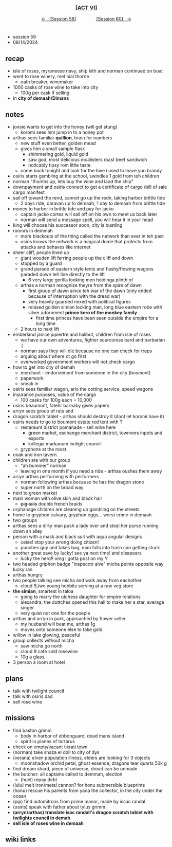
<div align="center">
  <h3 align="center"><a href="https://github.com/h-griffin/dnd-notes/blob/main/grimmhaus/act-VI" >[ACT VI]</a></h3>
  <p align="center">
    <a href="https://github.com/h-griffin/dnd-notes/blob/main/grimmhaus/act-VI/24-08-07.md" >&larr; &nbsp; [Session 58]</a>
    &nbsp;&nbsp;&nbsp;&nbsp;&nbsp;&nbsp;&nbsp;&nbsp;&nbsp;&nbsp;&nbsp;&nbsp;&nbsp;&nbsp;
    <a href="https://github.com/h-griffin/dnd-notes/blob/main/grimmhaus/act-VI/24-08-21.md" >[Session 60] &nbsp; &rarr;</a>
  </p>
</div>

#
- session 59
- 08/14/2024

## recap
- isle of roses, myraneese navy, ship kith and norman continued on boat
- went to rose winery, met nial thorne
    - oath breaker, winemaker
- 1000 casks of rose wine to take into city
    - 100g per cask if selling
- in **city of demaah/Dimans**

## notes
- jonsie wants to get into the honey (will get stung)
    - koromi sees him jump in to a honey pot
- arthas sees familiar **quillion**, brain for numbers
    - new stuff even better, golden mead
    - gives him a small sample flask
        - shimmering gold, liquid gold
        - saw god, most delicious mcalisters roast beef sandwich
        - noticably tipsy rom little taste
    - come back tonight and look for the hive i used to leave you brandy
- osiris starts gsmbling at the school, swindles 1 gold from teh children
- norman "thumbs up, lets buy the wine and laod the ship"
- downpayment and osiris connect to get a certificate of cargo /bill of sale cargo manifest
- sail off toward the rend, cannot go up the redn, taking harbor brittle tide
    - 2 days ride, caravan up to demaah, 1 day to demaah from brittle tide
- money to harbor in brittle tide and pay for jacko
    - captain jacko cortez will sail off on his own to meet us back later
    - norman will send a message spell, you will hear it in your head
- king will choose his successor soon, city is bustling
- rumors in demmah
    - more blackouts of the thing called the network than ever in teh past
    - osiris knows the network is a magical dome that protects from attacks and behaves like internet
- sheer cliff, people lined up
    - giant wooden lift ferring people up the cliff and down
    - stopped by a guard
    - grand parade of eastern style tents and flashy/flowing wagons paraded down teh line directly to the lift
        - 6 very large gorilla looking men holdinga plinth of
    - arthas a norman recognize theyre from the spire of dawn
        - first group of dawn since teh war of the dawn (only ended because of interruption with the dread war)
        - very heavily guarded mixed with political figures
        - relaxed golden simian looking man, long blue eastern robe with silver adornment **prince kero of the monkey family**
            - first time princes have been seen outside the empire for a long time
    - 2 hours to next lift
- emberland janice jupiertre and halibut, children from isle of roses
    - we have our own adventures, fighter sourcoress bard and barbarian :)
    - norman says they will die because no one can check for traps
    - arguing about where ot go first
    - overworked government workers will not check cargo
- how to get into city of demah
    - merchant - endorsement from someone in the city (bosmont)
    - paperwork
    - sneak in
- osiris sees familiar wagon, ario the cotting service, speed wagons
- insurance purposes, value of the cargo
    - 100 casks for 100g each = 10,000
- osiris beaumont, fatehr barnaby gives papers
- arryn sees group of rats and
- dragon scratch tablet - arthas should destroy it (dont let koromi have it)
- osiris needs to go to boumont estate red tent with T
    - restaraunt district pomanade - sell wine here
        - green market, eschange merchant district, townvers inpots and exports
        - kollegia markanum twilight council
    - gryphons at the roost
- ooak and iron tavern
- children are with our group
    - "ah bummer" norman
    - leaving in one month if you need a ride - arthas oushes them away
- arryn arthas performing with performers
    - norman following arthas because he has the dragon stone
    - super north on the broad way
- next to green market
- main woman with olive skin and black hair
    - ~~pig tails~~ double french braids
- orphanage children are cleaning up gambling on the streets
- home to gryphon calvary, gryphon eggs... worst crime in demaah
- two groups
- arthas sees a dirty man push a lady over and steal her purse running down an alley
- person with a mask and black suit with aqua angular designs
    - ceise! stop your wrong doing citizen!
    - punches guy and takes bag, man falls into trash can getting stuck
- another great save by lucky! see ya next time! and disapears
    - lucky the hero!! omg i gotta post on my Y
- two headed griphon badge "inspecotr alve" micha points opposite way lucky ran
- arthas hungry
- two people talking see micha and walk away from eachother
    - cloud 9,two young hobbits serving at a raw veg store
- **the simian**, smartest in taloa
    - going to marry the utchess daughter for empire relations
    - alexandra, the duttches opened this hall to make her a star, average singer
    - very quiet not one for the poeple
- arthas and arryn in park, approached by flower seller
    - my husband will beat me, arthas 1g
    - moves onto someone else to take gold
- willow in lake glowing, peaceful
- group collects without micha
    - saw micha go north
    - cloud 9 cafe sold rosewine
    - 10g a glass,
- 3 person a room at hotel

## plans
- talk with twilight council
- talk with osiris dad
- sell rose wine

## missions
- find baston grimm
    - body in harbor of ebbonguard, dead mans island
    - spirit in planes of tartarus
- check on empty/vacant tikrati town
- (norman) take shaza el doll to city of dys
- (verana) elven population illness, elders are looking for 3 objects
    - moonshadow orchid petal, ghost essence, dragons tear quarts 50k g
- find dream shard, piece of universe, dread can be unmade
- the butcher: all captains called to demmah, election
    - (huel) repay debt
- (lulu) melt iron/metal cannon? for honu submersible blueprints
- (honu) rescue his parents from yada the collector, in the city under the ocean
- (pip) find automitrons from prime manor, made by issac randal
- (osiris) speak with father about tylus grimm
- **(arryn/arthas) translate isac randall's dragon scratch tablet with twilights council in demah**
- **sell isle of roses wine in demaah**

## wiki links
